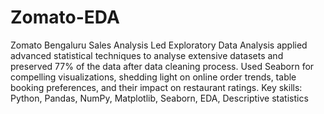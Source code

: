 # Zomato-EDA
Zomato Bengaluru Sales Analysis 
Led Exploratory Data Analysis applied advanced statistical techniques to analyse extensive datasets and preserved 77% of the data after data cleaning process. Used Seaborn for compelling visualizations, shedding light on online order trends, table booking preferences, and their impact on restaurant ratings.
Key skills: Python, Pandas, NumPy, Matplotlib, Seaborn, EDA, Descriptive statistics
